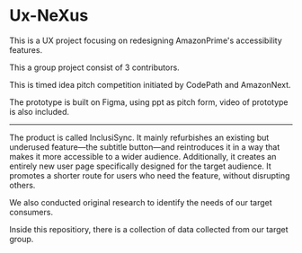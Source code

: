 # Ux-NeXus
This is a UX project focusing on redesigning AmazonPrime's accessibility features.


This a group project consist of 3 contributors.


This is timed idea pitch competition initiated by CodePath and AmazonNext.

The prototype is built on Figma, using ppt as pitch form, video of prototype is also included.

--------------------------------------


The product is called InclusiSync. It mainly refurbishes an existing but underused feature—the subtitle button—and reintroduces it in a way that makes it more accessible to a wider audience. Additionally, it creates an entirely new user page specifically designed for the target audience. It promotes a shorter route for users who need the feature, without disrupting others.

We also conducted original research to identify the needs of our target consumers.


Inside this repositiory, there is a collection of data collected from our target group.
